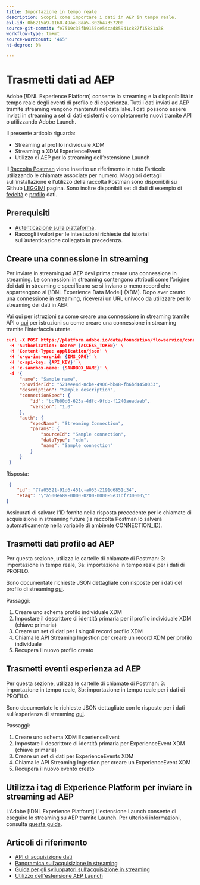 ```yaml
---
title: Importazione in tempo reale
description: Scopri come importare i dati in AEP in tempo reale.
exl-id: 0b6215a9-1160-49ae-8aa5-302b47357200
source-git-commit: fe7519c35fb9155ce54cad85941c887f15881a38
workflow-type: tm+mt
source-wordcount: '465'
ht-degree: 0%

---
```


# Trasmetti dati ad AEP

Adobe [!DNL Experience Platform] consente lo streaming e la disponibilità in tempo reale degli eventi di profilo e di esperienza. Tutti i dati inviati ad AEP tramite streaming vengono mantenuti nel data lake. I dati possono essere inviati in streaming a set di dati esistenti o completamente nuovi tramite API o utilizzando Adobe Launch.

Il presente articolo riguarda:

* Streaming al profilo individuale XDM
* Streaming a XDM ExperienceEvent
* Utilizzo di AEP per lo streaming dell’estensione Launch

Il [Raccolta Postman](https://github.com/Adobe-Marketing-Cloud/exchange-aep-profile-integration-postman) viene inserito un riferimento in tutto l’articolo utilizzando le chiamate associate per numero. Maggiori dettagli sull’installazione e l’utilizzo della raccolta Postman sono disponibili su Github [LEGGIMI](https://github.com/Adobe-Marketing-Cloud/exchange-aep-profile-integration-postman/blob/master/README.md) pagina. Sono inoltre disponibili set di dati di esempio di [fedeltà](https://github.com/Adobe-Marketing-Cloud/exchange-aep-profile-integration-postman/blob/master/AEP%20loyalty%20events.json) e [profilo](https://github.com/Adobe-Marketing-Cloud/exchange-aep-profile-integration-postman/blob/master/AEP%20loyalty%20profiles.json) dati.

## Prerequisiti

* [Autenticazione sulla piattaforma](https://docs.adobe.com/content/help/en/experience-platform/tutorials/authentication.html).
* Raccogli i valori per le intestazioni richieste dal tutorial sull’autenticazione collegato in precedenza.

## Creare una connessione in streaming

Per inviare in streaming ad AEP devi prima creare una connessione in streaming. Le connessioni in streaming contengono attributi come l’origine dei dati in streaming e specificano se si inviano o meno record che appartengono al [!DNL Experience Data Model] (XDM). Dopo aver creato una connessione in streaming, riceverai un URL univoco da utilizzare per lo streaming dei dati in AEP.

Vai [qui](https://docs.adobe.com/content/help/en/experience-platform/ingestion/tutorials/create-streaming-connection.html) per istruzioni su come creare una connessione in streaming tramite API o [qui](https://docs.adobe.com/content/help/en/experience-platform/ingestion/tutorials/create-streaming-connection-ui.html) per istruzioni su come creare una connessione in streaming tramite l’interfaccia utente.

```json
curl -X POST https://platform.adobe.io/data/foundation/flowservice/connections \
 -H 'Authorization: Bearer {ACCESS_TOKEN}' \
 -H 'Content-Type: application/json' \
 -H 'x-gw-ims-org-id: {IMS_ORG}' \
 -H 'x-api-key: {API_KEY}' \
 -H 'x-sandbox-name: {SANDBOX_NAME}' \
 -d '{
     "name": "Sample name",
     "providerId": "521eee4d-8cbe-4906-bb48-fb6bd4450033",
     "description": "Sample description",
     "connectionSpec": {
         "id": "bc7b00d6-623a-4dfc-9fdb-f1240aeadaeb",
         "version": "1.0"
     },
     "auth": {
         "specName": "Streaming Connection",
         "params": {
             "sourceId": "Sample connection",
             "dataType": "xdm",
             "name": "Sample connection"
         }
     }
 }
```

Risposta:

```json
 {
    "id": "77a05521-91d6-451c-a055-2191d6851c34",
    "etag": "\"a500e689-0000-0200-0000-5e31df730000\""
}
```

Assicurati di salvare l’ID fornito nella risposta precedente per le chiamate di acquisizione in streaming future (la raccolta Postman lo salverà automaticamente nella variabile di ambiente CONNECTION_ID).

## Trasmetti dati profilo ad AEP

Per questa sezione, utilizza le cartelle di chiamate di Postman: 3: importazione in tempo reale, 3a: importazione in tempo reale per i dati di PROFILO.

Sono documentate richieste JSON dettagliate con risposte per i dati del profilo di streaming [qui](https://docs.adobe.com/content/help/en/experience-platform/ingestion/tutorials/streaming-record-data.html).

Passaggi:

1. Creare uno schema profilo individuale XDM
1. Impostare il descrittore di identità primaria per il profilo individuale XDM (chiave primaria)
1. Creare un set di dati per i singoli record profilo XDM
1. Chiama le API Streaming Ingestion per creare un record XDM per profilo individuale
1. Recupera il nuovo profilo creato

## Trasmetti eventi esperienza ad AEP

Per questa sezione, utilizza le cartelle di chiamate di Postman: 3: importazione in tempo reale, 3b: importazione in tempo reale per i dati di PROFILO.

Sono documentate le richieste JSON dettagliate con le risposte per i dati sull’esperienza di streaming [qui](https://docs.adobe.com/content/help/en/experience-platform/ingestion/tutorials/streaming-time-series-data.html).

Passaggi:

1. Creare uno schema XDM ExperienceEvent
1. Impostare il descrittore di identità primaria per ExperienceEvent XDM (chiave primaria)
1. Creare un set di dati per ExperienceEvents XDM
1. Chiama le API Streaming Ingestion per creare un ExperienceEvent XDM
1. Recupera il nuovo evento creato

## Utilizza i tag di Experience Platform per inviare in streaming ad AEP

L’Adobe [!DNL Experience Platform] L&#39;estensione Launch consente di eseguire lo streaming su AEP tramite Launch. Per ulteriori informazioni, consulta [questa guida](https://docs.adobe.com/content/help/it-IT/launch/using/extensions-ref/adobe-extension/aep-extension/overview.html).

## Articoli di riferimento

* [API di acquisizione dati](https://www.adobe.io/apis/experienceplatform/home/api-reference.html#/acpdr/swagger-specs)
* [Panoramica sull’acquisizione in streaming](https://docs.adobe.com/content/help/it-IT/experience-platform/ingestion/home.html#!api-specification/markdown/narrative/technical_overview/streaming_ingest/streaming_ingest_overview.md)
* [Guida per gli sviluppatori sull’acquisizione in streaming](https://www.adobe.io/apis/experienceplatform/home/data-ingestion/data-ingestion-services.html#!api-specification/markdown/narrative/technical_overview/streaming_ingest/getting_started_with_platform_streaming_ingestion.md)
* [Utilizzo dell&#39;estensione AEP Launch](https://docs.adobe.com/content/help/it-IT/launch/using/extensions-ref/adobe-extension/aep-extension/overview.html)
